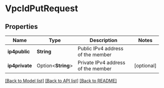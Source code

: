 # VpcIdPutRequest

## Properties

Name | Type | Description | Notes
------------ | ------------- | ------------- | -------------
**ip4public** | **String** | Public IPv4 address of the member | 
**ip4private** | Option<**String**> | Private IPv4 address of the member | [optional]

[[Back to Model list]](../README.md#documentation-for-models) [[Back to API list]](../README.md#documentation-for-api-endpoints) [[Back to README]](../README.md)


